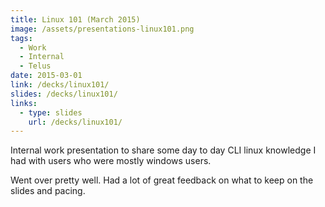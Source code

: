 ```yaml
---
title: Linux 101 (March 2015)
image: /assets/presentations-linux101.png
tags:
  - Work
  - Internal
  - Telus
date: 2015-03-01
link: /decks/linux101/
slides: /decks/linux101/
links:
  - type: slides
    url: /decks/linux101/
---
```


Internal work presentation to share some day to day CLI linux knowledge I had with users who were mostly windows users.

Went over pretty well. Had a lot of great feedback on what to keep on the slides and pacing.
